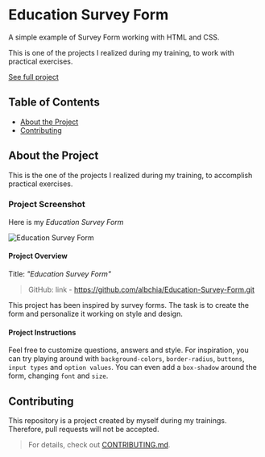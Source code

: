 # Education Survey Form

A simple example of Survey Form working with HTML and CSS.

This is one of the projects I realized during my training, to work with practical exercises.

[See full project](https://albchia.github.io/Education-Survey-Form/)

## Table of Contents

- [About the Project](#About-the-Project)
- [Contributing](#Contributing)

## About the Project

This is the one of the projects I realized during my training, to accomplish practical exercises.

### Project Screenshot

Here is my _Education Survey Form_

![Education Survey Form](https://user-images.githubusercontent.com/70691672/98252395-29a3bd80-1f7a-11eb-8bda-1f7f0ec73616.PNG)

#### Project Overview

Title: _"Education Survey Form"_

> GitHub: link - https://github.com/albchia/Education-Survey-Form.git

This project has been inspired by survey forms. The task is to create the form and personalize it working on style and design.

#### Project Instructions

Feel free to customize questions, answers and style.
For inspiration, you can try playing around with `background-colors`, `border-radius`, `buttons`, `input types` and `option values`.
You can even add a `box-shadow` around the form, changing `font` and `size`.

## Contributing

This repository is a project created by myself during my trainings.
Therefore, pull requests will not be accepted.

> For details, check out [CONTRIBUTING.md](CONTRIBUTING.md).
